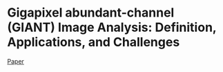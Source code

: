 # Gigapixel abundant-channel (GIANT) Image Analysis: Definition, Applications, and Challenges
[Paper](GIANT_Image_defination.pdf)
